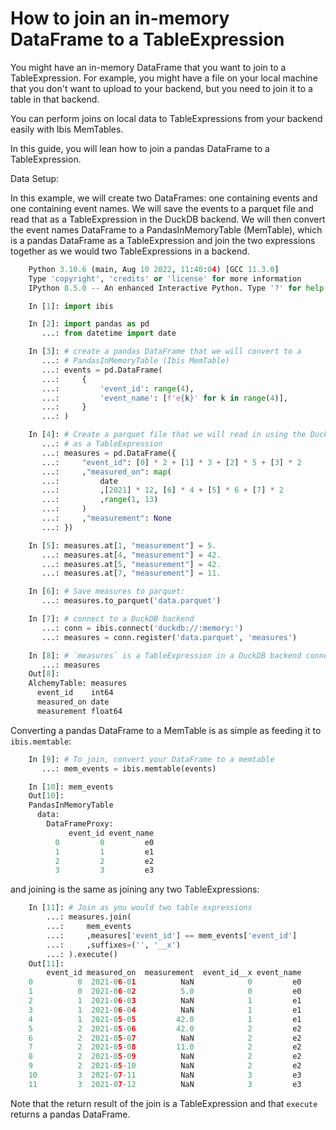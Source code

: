 # How to join an in-memory DataFrame to a TableExpression

You might have an in-memory DataFrame that you want to join to a TableExpression.
For example, you might have a file on your local machine that you don't want to upload to
your backend, but you need to join it to a table in that backend.

You can perform joins on local data to TableExpressions from your backend easily with Ibis MemTables.

In this guide, you will lean how to join a pandas DataFrame to a TableExpression.

Data Setup:

In this example, we will create two DataFrames: one containing events and one containing event names.
We will save the events to a parquet file and read that as a TableExpression in the DuckDB backend.
We will then convert the event names DataFrame to a PandasInMemoryTable (MemTable), which is
a pandas DataFrame as a TableExpression and join the two expressions together as we would
two TableExpressions in a backend.

```python
    Python 3.10.6 (main, Aug 10 2022, 11:40:04) [GCC 11.3.0]
    Type 'copyright', 'credits' or 'license' for more information
    IPython 8.5.0 -- An enhanced Interactive Python. Type '?' for help.

    In [1]: import ibis

    In [2]: import pandas as pd
       ...: from datetime import date

    In [3]: # create a pandas DataFrame that we will convert to a
       ...: # PandasInMemoryTable (Ibis MemTable)
       ...: events = pd.DataFrame(
       ...:     {
       ...:         'event_id': range(4),
       ...:         'event_name': [f'e{k}' for k in range(4)],
       ...:     }
       ...: )

    In [4]: # Create a parquet file that we will read in using the DuckDB backend
       ...: # as a TableExpression
       ...: measures = pd.DataFrame({
       ...:     "event_id": [0] * 2 + [1] * 3 + [2] * 5 + [3] * 2
       ...:     ,"measured_on": map(
       ...:         date
       ...:         ,[2021] * 12, [6] * 4 + [5] * 6 + [7] * 2
       ...:         ,range(1, 13)
       ...:     )
       ...:     ,"measurement": None
       ...: })

    In [5]: measures.at[1, "measurement"] = 5.
       ...: measures.at[4, "measurement"] = 42.
       ...: measures.at[5, "measurement"] = 42.
       ...: measures.at[7, "measurement"] = 11.

    In [6]: # Save measures to parquet:
       ...: measures.to_parquet('data.parquet')

    In [7]: # connect to a DuckDB backend
       ...: conn = ibis.connect('duckdb://:memory:')
       ...: measures = conn.register('data.parquet', 'measures')

    In [8]: # `measures` is a TableExpression in a DuckDB backend connection:
       ...: measures
    Out[8]:
    AlchemyTable: measures
      event_id    int64
      measured_on date
      measurement float64
```

Converting a pandas DataFrame to a MemTable is as simple as feeding it to `ibis.memtable`:

```python
    In [9]: # To join, convert your DataFrame to a memtable
       ...: mem_events = ibis.memtable(events)

    In [10]: mem_events
    Out[10]:
    PandasInMemoryTable
      data:
        DataFrameProxy:
             event_id event_name
          0         0         e0
          1         1         e1
          2         2         e2
          3         3         e3
```

and joining is the same as joining any two TableExpressions:

```python
    In [11]: # Join as you would two table expressions
        ...: measures.join(
        ...:     mem_events
        ...:     ,measures['event_id'] == mem_events['event_id']
        ...:     ,suffixes=('', '__x')
        ...: ).execute()
    Out[11]:
        event_id measured_on  measurement  event_id__x event_name
    0          0  2021-06-01          NaN            0         e0
    1          0  2021-06-02          5.0            0         e0
    2          1  2021-06-03          NaN            1         e1
    3          1  2021-06-04          NaN            1         e1
    4          1  2021-05-05         42.0            1         e1
    5          2  2021-05-06         42.0            2         e2
    6          2  2021-05-07          NaN            2         e2
    7          2  2021-05-08         11.0            2         e2
    8          2  2021-05-09          NaN            2         e2
    9          2  2021-05-10          NaN            2         e2
    10         3  2021-07-11          NaN            3         e3
    11         3  2021-07-12          NaN            3         e3
```

Note that the return result of the join is a TableExpression and that `execute` returns a pandas DataFrame.
